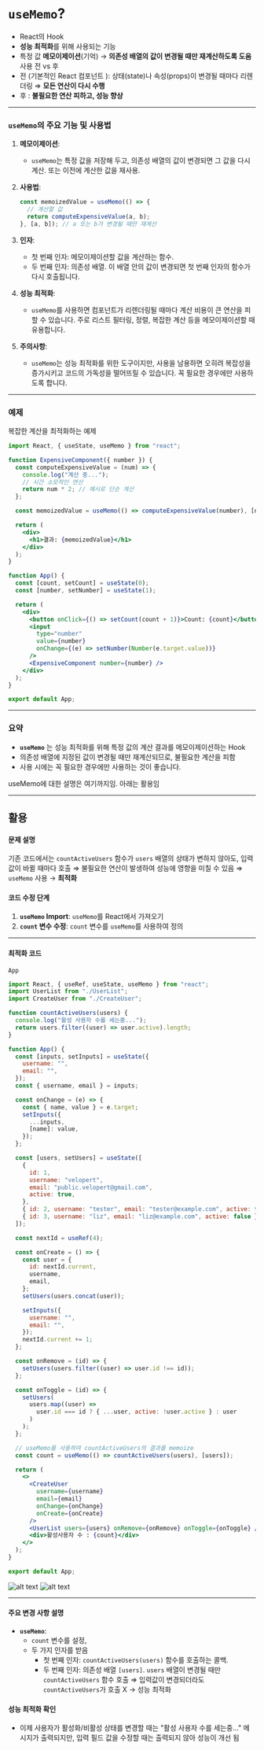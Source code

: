 # `useMemo`?

- React의 Hook
- **성능 최적화**를 위해 사용되는 기능
- 특정 값 **메모이제이션**(기억) → **의존성 배열의 값이 변경될 때만 재계산하도록 도움**
  사용 전 vs 후
- 전 (기본적인 React 컴포넌트 ): 상태(state)나 속성(props)이 변경될 때마다 리렌더링 ⇒ **모든 연산이 다시 수행**
- 후 : **불필요한 연산 피하고, 성능 향상**

---

### `useMemo`의 주요 기능 및 사용법

1. **메모이제이션**:
   - `useMemo`는 특정 값을 저장해 두고, 의존성 배열의 값이 변경되면 그 값을 다시 계산. 또는 이전에 계산한 값을 재사용.
2. **사용법**:

   ```jsx
   const memoizedValue = useMemo(() => {
     // 계산할 값
     return computeExpensiveValue(a, b);
   }, [a, b]); // a 또는 b가 변경될 때만 재계산
   ```

3. **인자**:
   - 첫 번째 인자: 메모이제이션할 값을 계산하는 함수.
   - 두 번째 인자: 의존성 배열. 이 배열 안의 값이 변경되면 첫 번째 인자의 함수가 다시 호출됩니다.
4. **성능 최적화**:
   - `useMemo`를 사용하면 컴포넌트가 리렌더링될 때마다 계산 비용이 큰 연산을 피할 수 있습니다. 주로 리스트 필터링, 정렬, 복잡한 계산 등을 메모이제이션할 때 유용합니다.
5. **주의사항**:
   - `useMemo`는 성능 최적화를 위한 도구이지만, 사용을 남용하면 오히려 복잡성을 증가시키고 코드의 가독성을 떨어뜨릴 수 있습니다. 꼭 필요한 경우에만 사용하도록 합니다.

---

### 예제

복잡한 계산을 최적화하는 예제

```jsx
import React, { useState, useMemo } from "react";

function ExpensiveComponent({ number }) {
  const computeExpensiveValue = (num) => {
    console.log("계산 중...");
    // 시간 소모적인 연산
    return num * 2; // 예시로 단순 계산
  };

  const memoizedValue = useMemo(() => computeExpensiveValue(number), [number]);

  return (
    <div>
      <h1>결과: {memoizedValue}</h1>
    </div>
  );
}

function App() {
  const [count, setCount] = useState(0);
  const [number, setNumber] = useState(1);

  return (
    <div>
      <button onClick={() => setCount(count + 1)}>Count: {count}</button>
      <input
        type="number"
        value={number}
        onChange={(e) => setNumber(Number(e.target.value))}
      />
      <ExpensiveComponent number={number} />
    </div>
  );
}

export default App;
```

---

### 요약

- **`useMemo`** 는 성능 최적화를 위해 특정 값의 계산 결과를 메모이제이션하는 Hook
- 의존성 배열에 지정된 값이 변경될 때만 재계산되므로, 불필요한 계산을 피함
- 사용 시에는 꼭 필요한 경우에만 사용하는 것이 좋습니다.

useMemo에 대한 설명은 여기까지임. 아래는 활용임

---

## 활용

#### 문제 설명

기존 코드에서는 `countActiveUsers` 함수가 `users` 배열의 상태가 변하지 않아도, 입력값이 바뀔 때마다 호출
⇒ 불필요한 연산이 발생하여 성능에 영향을 미칠 수 있음
⇒ `useMemo` 사용 → **최적화**

#### 코드 수정 단계

1. **`useMemo` Import**: `useMemo`를 React에서 가져오기
2. **`count` 변수 수정**: `count` 변수를 `useMemo`를 사용하여 정의

---

#### 최적화 코드

`App`

```jsx
import React, { useRef, useState, useMemo } from "react";
import UserList from "./UserList";
import CreateUser from "./CreateUser";

function countActiveUsers(users) {
  console.log("활성 사용자 수를 세는중...");
  return users.filter((user) => user.active).length;
}

function App() {
  const [inputs, setInputs] = useState({
    username: "",
    email: "",
  });
  const { username, email } = inputs;

  const onChange = (e) => {
    const { name, value } = e.target;
    setInputs({
      ...inputs,
      [name]: value,
    });
  };

  const [users, setUsers] = useState([
    {
      id: 1,
      username: "velopert",
      email: "public.velopert@gmail.com",
      active: true,
    },
    { id: 2, username: "tester", email: "tester@example.com", active: false },
    { id: 3, username: "liz", email: "liz@example.com", active: false },
  ]);

  const nextId = useRef(4);

  const onCreate = () => {
    const user = {
      id: nextId.current,
      username,
      email,
    };
    setUsers(users.concat(user));

    setInputs({
      username: "",
      email: "",
    });
    nextId.current += 1;
  };

  const onRemove = (id) => {
    setUsers(users.filter((user) => user.id !== id));
  };

  const onToggle = (id) => {
    setUsers(
      users.map((user) =>
        user.id === id ? { ...user, active: !user.active } : user
      )
    );
  };

  // useMemo를 사용하여 countActiveUsers의 결과를 memoize
  const count = useMemo(() => countActiveUsers(users), [users]);

  return (
    <>
      <CreateUser
        username={username}
        email={email}
        onChange={onChange}
        onCreate={onCreate}
      />
      <UserList users={users} onRemove={onRemove} onToggle={onToggle} />
      <div>활성사용자 수 : {count}</div>
    </>
  );
}

export default App;
```

![alt text](11imgs/image.png)
![alt text](11imgs/image-1.png)

---

#### 주요 변경 사항 설명

- **`useMemo`**:
  - `count` 변수를 설정,
  - 두 가지 인자를 받음
    - 첫 번째 인자: `countActiveUsers(users)` 함수를 호출하는 콜백.
    - 두 번째 인자: 의존성 배열 `[users]`. `users` 배열이 변경될 때만 `countActiveUsers` 함수 호출
      ⇒ 입력값이 변경되더라도 `countActiveUsers`가 호출 X
      → 성능 최적화

#### 성능 최적화 확인

- 이제 사용자가 활성화/비활성 상태를 변경할 때는 "활성 사용자 수를 세는중..." 메시지가 출력되지만, 입력 필드 값을 수정할 때는 출력되지 않아 성능이 개선 됨
